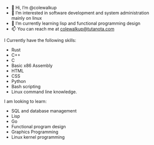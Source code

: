 - 👋 Hi, I’m @colewalkup
- 👀 I’m interested in software development and system administration mainly on linux
- 🌱 I’m currently learning lisp and functional programming design
- 📫 You can reach me at colewalkup@tutanota.com

I Currently have the following skills:
- Rust
- C++
- C
- Basic x86 Assembly
- HTML
- CSS
- Python
- Bash scripting
- Linux command line knowledge.
 
I am looking to learn:
- SQL and database management
- Lisp
- Go
- Functional program design
- Graphics Programming
- Linux kernel programming



<!---
colewalkup/colewalkup is a ✨ special ✨ repository because its `README.md` (this file) appears on your GitHub profile.
You can click the Preview link to take a look at your changes.
--->
